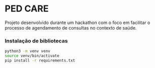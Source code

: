 # PED CARE

Projeto desenvolvido durante um hackathon com o foco em facilitar o processo de
agendamento de consultas no contexto de saúde.

### Instalação de bibliotecas
```bash
python3 -m venv venv
source venv/bin/activate
pip install -r requirements.txt
```